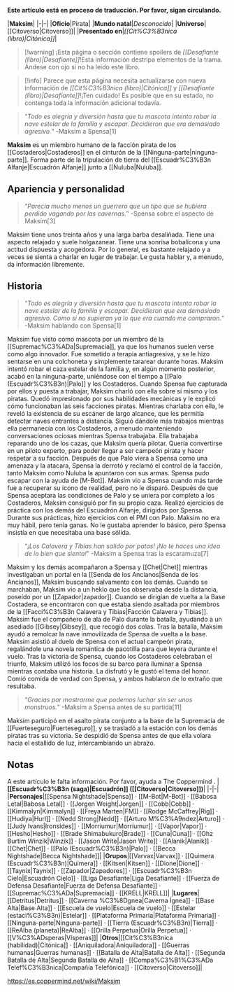 **Este artículo está en proceso de traducción. Por favor, sigan circulando.**


|**Maksim**|
|-|-|
|**Oficio**|Pirata|
|**Mundo natal**|*Desconocido*|
|**Universo**|[[Citoverso\|Citoverso]]|
|**Presentado en**|*[[Cit%C3%B3nica (libro)\|Citónica]]*|

> [!warning] ¡Esta página o sección contiene spoilers de *[[Desafiante (libro)\|Desafiante]]*!Esta información destripa elementos de la trama.  Ándese con ojo si no ha leido este libro.

> [!info] Parece que esta página necesita actualizarse con nueva información de *[[Cit%C3%B3nica (libro)\|Citónica]]* y *[[Desafiante (libro)\|Desafiante]]*!¡Ten cuidado! Es posible que en su estado, no contenga toda la información adicional todavía.

>“*Todo es alegría y diversión hasta que tu mascota intenta robar la nave estelar de la familia y escapar. Decidieron que era demasiado agresivo.*”
\-Maksim a Spensa[1]


**Maksim** es un miembro humano de la facción pirata de los [[Costaderos\|Costaderos]] en el cinturón de la [[Ninguna-parte\|ninguna-parte]]. Forma parte de la tripulación de tierra del [[Escuadr%C3%B3n Alfanje\|Escuadrón Alfanje]] junto a [[Nuluba\|Nuluba]].

## Apariencia y personalidad
>“*Parecía mucho menos un guerrero que un tipo que se hubiera perdido vagando por las cavernas.*”
\-Spensa sobre el aspecto de Maksim[3]


Maksim tiene unos treinta años y una larga barba desaliñada. Tiene una aspecto relajado y suele holgazanear. Tiene una sonrisa bobalicona y una actitud dispuesta y acogedora. Por lo general, es bastante relajado y a veces se sienta a charlar en lugar de trabajar. Le gusta hablar y, a menudo, da información libremente.

## Historia
>“*Todo es alegría y diversión hasta que tu mascota intenta robar la nave estelar de la familia y escapar. Decidieron que era demasiado agresivo. Como si no supieran ya lo que era cuando me compraron.*”
\-Maksim hablando con Spensa[1]


Maksim fue visto como mascota por un miembro de la [[Supremac%C3%ADa\|Supremacía]], ya que los humanos suelen verse como algo innovador. Fue sometido a terapia antiagresiva, y se le hizo sentarse en una colchoneta y simplemente tararear durante horas. Maksim intentó robar el caza estelar de la familia y, en algún momento posterior, acabó en la ninguna-parte, uniéndose con el tiempo a [[Palo (Escuadr%C3%B3n)\|Palo]] y los Costaderos. Cuando Spensa fue capturada por ellos y puesta a trabajar, Maksim charló con ella sobre sí mismo y los piratas. Quedó impresionado por sus habilidades mecánicas y le explicó cómo funcionaban las seis facciones piratas. Mientras charlaba con ella, le reveló la existencia de su escáner de largo alcance, que les permitía detectar naves entrantes a distancia. Siguió dándole más trabajos mientras ella permanecía con los Costaderos, a menudo manteniendo conversaciones ociosas mientras Spensa trabajaba. Ella trabajaba reparando uno de los cazas, que Maksim quería pilotar. Quería convertirse en un piloto experto, para poder llegar a ser campeón pirata y hacer respetar a su facción.
Después de que Palo viera a Spensa como una amenaza y la atacara, Spensa la derrotó y reclamó el control de la facción, tanto Maksim como Nuluba la apuntaron con sus armas. Spensa pudo escapar con la ayuda de [M-Bot]]. Maksim vio a Spensa cuando más tarde fue a recuperar su icono de realidad, pero no le disparó. Después de que Spensa aceptara las condiciones de Palo y se uniera por completo a los Costaderos, Maksim consiguió por fin su propio caza. Realizó ejercicios de práctica con los demás del Escuadrón Alfanje, dirigidos por Spensa. Durante sus prácticas, hizo ejercicios con el PMI con Palo. Maksim no era muy hábil, pero tenía ganas. No le gustaba aprender lo básico, pero Spensa insistía en que necesitaba una base sólida.

>“*¡Los Calavera y Tibias han salido por patas! ¡No te haces una idea de lo bien que sienta!*”
\-Maksim a Spensa tras la escaramuza[7]

Maksim y los demás acompañaron a Spensa y [[Chet\|Chet]] mientras investigaban un portal en la [[Senda de los Ancianos\|Senda de los Ancianos]], Maksim buscando salvamento con los demás. Cuando se marchaban, Maksim vio a un heklo que los observaba desde la distancia, poseído por un [[Zapador\|zapador]]. Cuando se dirigían de vuelta a la Base Costadera, se encontraron con que estaba siendo asaltada por miembros de la [[Facci%C3%B3n Calavera y Tibias\|Facción Calavera y Tibias]]. Maksim fue el compañero de ala de Palo durante la batalla, ayudando a un asediado [[Gibsey\|Gibsey]], que recogió dos colas. Tras la batalla, Maksim ayudó a remolcar la nave inmovilizada de Spensa de vuelta a la base. Maksim asistió al duelo de Spensa con el actual campeón pirata, regalándole una novela romántica de pacotilla para que leyera durante el vuelo. Tras la victoria de Spensa, cuando los Costaderos celebraban el triunfo, Maksim utilizó los focos de su barco para iluminar a Spensa mientras contaba una historia. La disfrutó y le gustó el tema del honor. Comió comida de verdad con Spensa, y ambos hablaron de lo extraño que resultaba.

>“*Gracias por mostrarme que podemos luchar sin ser unos monstruos.*”
\-Maksim a Spensa antes de su partida[11]

Maksim participó en el asalto pirata conjunto a la base de la Supremacía de [[Fuerteseguro\|Fuerteseguro]], y se trasladó a la estación con los demás piratas tras su victoria. Se despidió de Spensa antes de que ella volara hacia el estallido de luz, intercambiando un abrazo.

## Notas

A este artículo le falta información. Por favor, ayuda a The Coppermind .
|**[[Escuadr%C3%B3n (saga)\|Escuadrón]] ([[Citoverso\|Citoverso]])**|
|-|-|
|**Personajes**|[[Spensa Nightshade\|Spensa]] · [[M-Bot\|M-Bot]] · [[Babosa Letal\|Babosa Letal]] · [[Jorgen Weight\|Jorgen]] · [[Cobb\|Cobb]] · [[Kimmalyn\|Kimmalyn]] · [[Freya Marten\|FM]] · [[Rodge McCaffrey\|Rig]] · [[Hudiya\|Hurl]] · [[Nedd Strong\|Nedd]] · [[Arturo M%C3%A9ndez\|Arturo]] · [[Judy Ivans\|Ironsides]] · [[Morriumur\|Morriumur]] · [[Vapor\|Vapor]] · [[Hesho\|Hesho]] · [[Brade Shimabukuro\|Brade]] · [[Cuna\|Cuna]] · [[Ohz Burtim Winzik\|Winzik]] · [[Jason Write\|Jason Write]] · [[Alanik\|Alanik]] · [[Chet\|Chet]] · [[Palo (Escuadr%C3%B3n)\|Palo]] · [[Becca Nightshade\|Becca Nightshade]]|
|**Grupos**|[[Varvax\|Varvax]] · [[Quimera (Escuadr%C3%B3n)\|Quimera]] · [[Kitsen\|Kitsen]] · [[Dione\|Dione]] · [[Taynix\|Taynix]] · [[Zapador\|Zapadores]] · [[Escuadr%C3%B3n Cielo\|Escuadrón Cielo]] · [[Liga Desafiante\|Liga Desafiante]] · [[Fuerza de Defensa Desafiante\|Fuerza de Defensa Desafiante]] · [[Supremac%C3%ADa\|Supremacía]] · [[KRELL\|KRELL]]|
|**Lugares**|[[Detritus\|Detritus]] · [[Caverna %C3%8Dgnea\|Caverna Ígnea]] · [[Base Alta\|Base Alta]] · [[Escuela de vuelo\|Escuela de vuelo]] · [[Estelar (estaci%C3%B3n)\|Estelar]] · [[Plataforma Primaria\|Plataforma Primaria]] · [[Ninguna-parte\|Ninguna-parte]] · [[Tierra (Escuadr%C3%B3n)\|Tierra]] · [[ReAlba (planeta)\|ReAlba]] · [[Orilla Perpetua\|Orilla Perpetua]] · [[V%C3%ADsperas\|Vísperas]]|
|**Otros**|[[Cit%C3%B3nica (habilidad)\|Citónica]] · [[Aniquiladora\|Aniquiladora]] · [[Guerras humanas\|Guerras humanas]] · [[Batalla de Alta\|Batalla de Alta]] · [[Segunda Batalla de Alta\|Segunda Batalla de Alta]] · [[Compa%C3%B1%C3%ADa Telef%C3%B3nica\|Compañía Telefónica]] · [[Citoverso\|Citoverso]]|



https://es.coppermind.net/wiki/Maksim